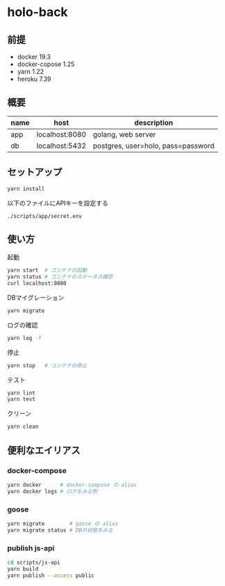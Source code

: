 # holo-back

## 前提
- docker 19.3
- docker-copose 1.25
- yarn 1.22
- heroku 7.39

## 概要

| name | host           | description                        |
| ---- | -------------- | ---------------------------------- |
| app  | localhost:8080 | golang, web server                 |
| db   | localhost:5432 | postgres, user=holo, pass=password |

## セットアップ

```bash
yarn install
```

以下のファイルにAPIキーを設定する
```
./scripts/app/secret.env
```

## 使い方
起動
```bash
yarn start  # コンテナの起動
yarn status # コンテナのステータス確認
curl localhost:8080
```

DBマイグレーション
```bash
yarn migrate
```

ログの確認
```bash
yarn log -f
```

停止
```bash
yarn stop   # コンテナの停止
```

テスト
```bash
yarn lint
yarn test
```

クリーン
```bash
yarn clean
```

## 便利なエイリアス
### docker-compose
```bash
yarn docker      # docker-compose の alias
yarn docker logs # ログをみる例
```

### goose
```bash
yarn migrate        # goose の alias
yarn migrate status # DBの状態をみる
```

### publish js-api
```bash
cd scripts/js-api
yarn build
yarn publish --access public
```
